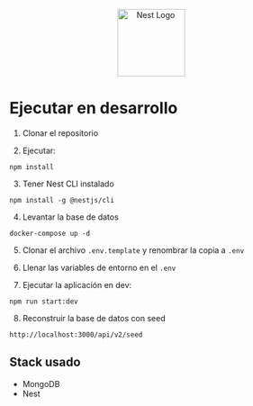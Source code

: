 <p align="center">
  <a href="http://nestjs.com/" target="blank"><img src="https://nestjs.com/img/logo-small.svg" width="120" alt="Nest Logo" /></a>
</p>

# Ejecutar en desarrollo

1. Clonar el repositorio

2. Ejecutar:
```
npm install
```

3. Tener Nest CLI instalado
```
npm install -g @nestjs/cli
```

4. Levantar la base de datos
```
docker-compose up -d
```

5. Clonar el archivo ```.env.template``` y renombrar la copia a ```.env```

6. Llenar las variables de entorno en el ```.env```

7. Ejecutar la aplicación en dev: 
```
npm run start:dev
```

8. Reconstruir la base de datos con seed
```
http://localhost:3000/api/v2/seed
```

## Stack usado

* MongoDB
* Nest